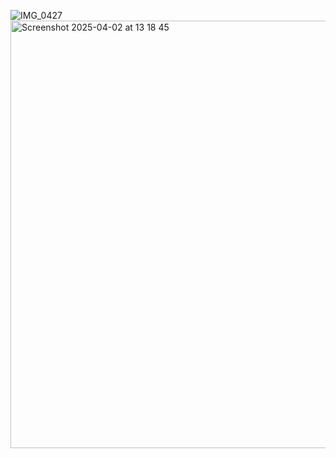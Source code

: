 ![IMG_0427](https://github.com/user-attachments/assets/5a7ca207-e0d1-4810-bba2-994f970e5809)
<img width="684" alt="Screenshot 2025-04-02 at 13 18 45" src="https://github.com/user-attachments/assets/5e570081-c18e-4fe3-9f94-b0b3e9a2d9eb" />
